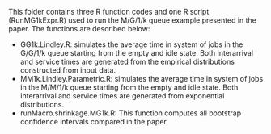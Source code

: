 This folder contains three R function codes and one R script (RunMG1kExpr.R) used to run the M/G/1/k queue example presented in the paper. The functions are described below:
* GG1k.Lindley.R: simulates the average time in system of jobs in the G/G/1/k queue starting from the empty and idle state. Both interarrival and service times are generated from the empirical distributions constructed from input data.
* MM1k.Lindley.Parametric.R: simulates the average time in system of jobs in the M/M/1/k queue starting from the empty and idle state. Both interarrival and service times are generated from exponential distributions.
* runMacro.shrinkage.MG1k.R: This function computes all bootstrap confidence intervals compared in the paper. 
